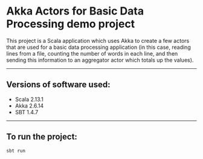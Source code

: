 # Akka Actors for Basic Data Processing demo project

This project is a Scala application which uses Akka to create a few actors that are used for a basic data processing application (in this case, reading lines from a file, counting the number of words in each line, and then sending this information to an aggregator actor which totals up the values). 

- - -

## Versions of software used: 
- Scala 2.13.1
- Akka 2.6.14
- SBT 1.4.7

- - -

## To run the project: 
```bash
sbt run
```

